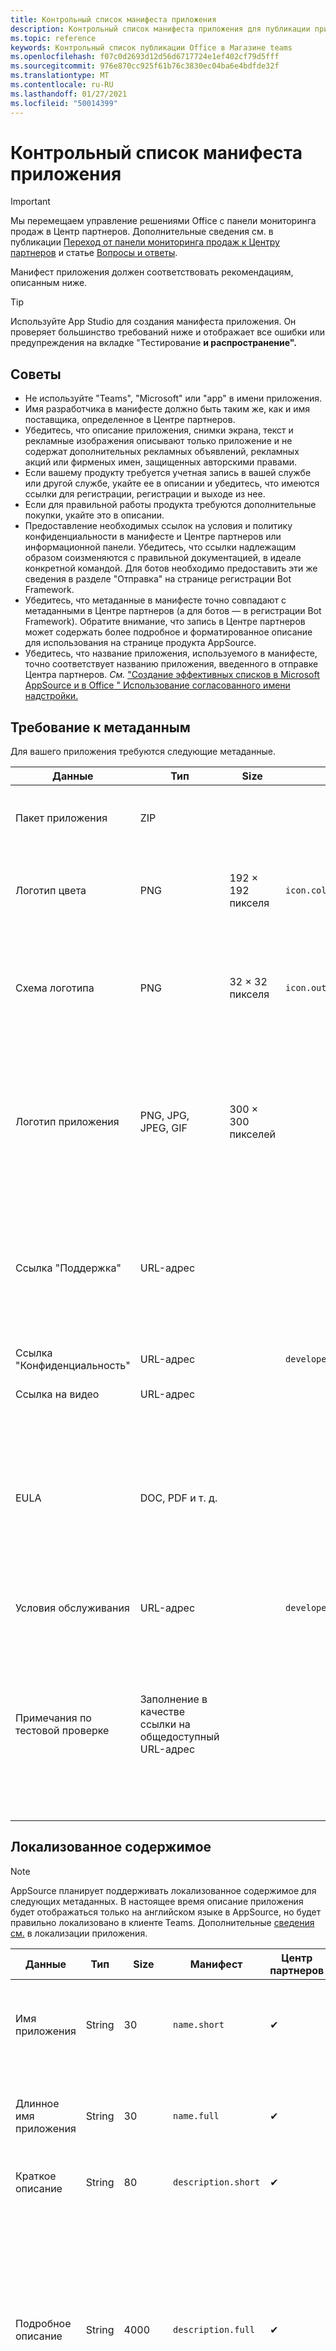 ```yaml
---
title: Контрольный список манифеста приложения
description: Контрольный список манифеста приложения для публикации приложения Microsoft Teams в AppSource
ms.topic: reference
keywords: Контрольный список публикации Office в Магазине teams
ms.openlocfilehash: f07c0d2693d12d56d6717724e1ef402cf79d5fff
ms.sourcegitcommit: 976e870cc925f61b76c3830ec04ba6e4bdfde32f
ms.translationtype: MT
ms.contentlocale: ru-RU
ms.lasthandoff: 01/27/2021
ms.locfileid: "50014399"
---
```

# <a name="app-manifest-checklist"></a>Контрольный список манифеста приложения

>[!IMPORTANT]
>Мы перемещаем управление решениями Office с панели мониторинга продаж в Центр партнеров. Дополнительные сведения см. в публикации [Переход от панели мониторинга продаж к Центру партнеров](https://developer.microsoft.com/office/blogs/moving-management-of-solutions-from-seller-dashboard-to-partner-center/) и статье [Вопросы и ответы](https://docs.microsoft.com/office/dev/store/partner-center-faq).

Манифест приложения должен соответствовать рекомендациям, описанным ниже.

>[!Tip]
> Используйте App Studio для создания манифеста приложения. Он проверяет большинство требований ниже и отображает все ошибки или предупреждения на вкладке "Тестирование **и распространение".**

## <a name="tips"></a>Советы 

* Не используйте "Teams", "Microsoft" или "app" в имени приложения.
* Имя разработчика в манифесте должно быть таким же, как и имя поставщика, определенное в Центре партнеров.
* Убедитесь, что описание приложения, снимки экрана, текст и рекламные изображения описывают только приложение и не содержат дополнительных рекламных объявлений, рекламных акций или фирменых имен, защищенных авторскими правами.
* Если вашему продукту требуется учетная запись в вашей службе или другой службе, укайте ее в описании и убедитесь, что имеются ссылки для регистрации, регистрации и выходе из нее.
* Если для правильной работы продукта требуются дополнительные покупки, укайте это в описании.
* Предоставление необходимых ссылок на условия и политику конфиденциальности в манифесте и Центре партнеров или информационной панели. Убедитесь, что ссылки надлежащим образом соизменяются с правильной документацией, в идеале конкретной командой. Для ботов необходимо предоставить эти же сведения в разделе "Отправка" на странице регистрации Bot Framework.
* Убедитесь, что метаданные в манифесте точно совпадают с метаданными в Центре партнеров (а для ботов — в регистрации Bot Framework). Обратите внимание, что запись в Центре партнеров может содержать более подробное и форматированное описание для использования на странице продукта AppSource.
* Убедитесь, что название приложения,  используемого в манифесте, точно соответствует названию приложения, введенного в отправке Центра партнеров. *См.* ["Создание эффективных списков в Microsoft AppSource и в Office " Использование согласованного имени надстройки.](https://docs.microsoft.com/office/dev/store/create-effective-office-store-listings#use-a-consistent-add-in-name)

## <a name="metadata-requirement"></a>Требование к метаданным

Для вашего приложения требуются следующие метаданные.

|Данные|Тип|Size|Манифест|Центр партнеров|Описание|
|---|---|---|---|---|---|
|Пакет приложения|ZIP|||✔|Фактический пакет приложения для отправки или отправки в AppSource.|
|Логотип цвета|PNG|192 &times; 192 пикселя|`icon.color`||Значок, отображаемой на странице продукта в коллекции Teams. Это полноцветный логотип продукта.|
|Схема логотипа|PNG|32 &times; 32 пикселя|`icon.outline`||Значок для отображения в Teams, в канале чата Teams и других расположениях. Это ваш логотип, отрисовав его как белый контур с прозрачным фоном.|
|Логотип приложения|PNG, JPG, JPEG, GIF|300 &times; 300 пикселей||✔|Значок для отображения в AppSource. Это полноцветный логотип продукта, который отличается от файла, используемого в `icon.color` манифесте. он должен быть меньше 512 КБ.|
|Ссылка "Поддержка"|URL-адрес|||✔|Ссылка на материалы по поддержке для конечных пользователей, которые, возможно, не установили ваше приложение. Общедоступные ссылки, доступные без входа (HTTPS).|
|Ссылка "Конфиденциальность"|URL-адрес||`developer.privacyUrl`|✔|Ссылка на политику конфиденциальности (HTTPS).|
|Ссылка на видео|URL-адрес|||Необязательна|Ссылка на видео о вашем приложении.|
|EULA|DOC, PDF и т. д.|||Необязательна|Для AppSource требуется соглашение о лицензировании конечных пользователей (EULA), которое можно предоставить в виде вложения. Если вы решите не отправлять eula, она будет предоставлена от вашего имени.|
|Условия обслуживания|URL-адрес||`developer.termsOfServiceUrl`||Ссылка на условия обслуживания (HTTPS).|
|Примечания по тестовой проверке|Заполнение в качестве ссылки на общедоступный URL-адрес|||Подробные тестовые примечания по пошаговой проверке приложения. Включайте два учетных данных для входа в систему для тестирования сценариев администратора и других администраторов.|

## <a name="localized-content"></a>Локализованное содержимое

> [!NOTE]
> AppSource планирует поддерживать локализованное содержимое для следующих метаданных. В настоящее время описание приложения будет отображаться только на английском языке в AppSource, но будет правильно локализовано в клиенте Teams. Дополнительные [сведения см.](~/concepts/build-and-test/apps-localization.md) в локализации приложения.

|Данные|Тип|Size|Манифест|Центр партнеров|Описание|
|---|---|---|---|---|---|
|Имя приложения|String|30|`name.short`|✔|Имя приложения, которое должно отображаться в магазине и в продукте.|
|Длинное имя приложения|String|30|`name.full`|✔|Имя приложения, которое должно отображаться в магазине и в продукте.|
|Краткое описание|String|80|`description.short`|✔|Краткое описание приложения.|
|Подробное описание|String|4000|`description.full`|✔|Более подробное описание приложения. В файле манифеста достаточно точной сводки. В Центре партнеров можно использовать более подробное и форматное описание страницы продуктов AppSource.|
|Снимки экрана (1–5)|PNG, JPG или GIF|1366w x 768h и меньше 1024 КБ||✔|По крайней мере один снимок экрана, на который показывается ваше приложение. Используется на странице сведений о приложении.|

## <a name="submission-extras-for-bots"></a>Дополнительные материалы по отправке для ботов

Боты в Microsoft Teams должны создаваться с помощью Bot Framework. Инструкции [см. в](~/bots/how-to/create-a-bot-for-teams.md) инструкциях по созданию бота. Используйте значок цвета 96x96 для значка бота в Bot Framework.
